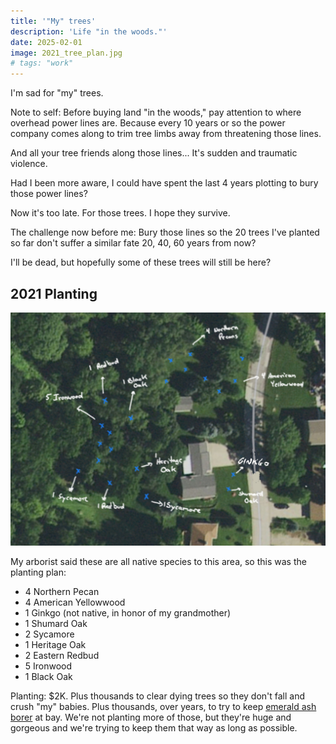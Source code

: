 ```yaml
---
title: '"My" trees'
description: 'Life "in the woods."'
date: 2025-02-01
image: 2021_tree_plan.jpg
# tags: "work"
---
```


I'm sad for "my" trees.

Note to self: Before buying land "in the woods," pay attention to where
overhead power lines are. Because every 10 years or so the power company
comes along to trim tree limbs away from threatening those lines. 

And all your tree friends along those lines... It's sudden and traumatic violence. 

Had I been more aware, I could have spent the last 4 years plotting to bury those power lines? 

Now it's too late. For those trees. I hope they survive.

The challenge now before me: Bury those lines so the 20 trees I've
planted so far don't suffer a similar fate 20, 40, 60 years from now?

I'll be dead, but hopefully some of these trees will still be here?

## 2021 Planting

<img src="2021_tree_plan.jpg" alt="Where 20 trees got planted, which kinds.">

My arborist said these are all native species to this area, so this was the planting plan:

* 4 Northern Pecan
* 4 American Yellowwood
* 1 Ginkgo (not native, in honor of my grandmother)
* 1 Shumard Oak
* 2 Sycamore
* 1 Heritage Oak
* 2 Eastern Redbud
* 5 Ironwood
* 1 Black Oak

Planting: $2K.
Plus thousands to clear dying trees so they don't fall and crush "my" babies.
Plus thousands, over years, to try to keep
[emerald ash borer](https://en.wikipedia.org/wiki/Emerald_ash_borer) at bay.
We're not planting more of those, but they're huge and gorgeous and we're trying
to keep them that way as long as possible.
